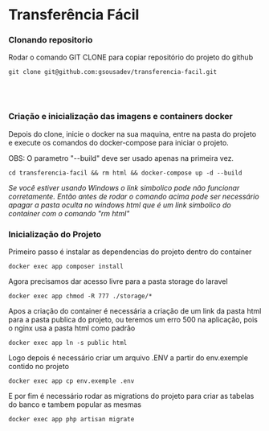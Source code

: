 # Transferência Fácil

### **Clonando repositorio**

Rodar o comando GIT CLONE para copiar repositório do projeto do github

    git clone git@github.com:gsousadev/transferencia-facil.git

<br/>
<br/>

### **Criação e inicialização das imagens e containers docker**

Depois do clone, inicie o docker na sua maquina, entre na pasta do projeto e execute os comandos do docker-compose para iniciar o projeto. 

OBS: O parametro "--build" deve ser usado apenas na primeira vez.

    cd transferencia-facil && rm html && docker-compose up -d --build

*Se você estiver usando Windows o link simbolico pode não funcionar corretamente. Então antes de rodar o comando acima pode ser necessário apagar a pasta oculta no windows html que é um link simbolico do container com o comando "rm html"*


### **Inicialização do Projeto**

Primeiro passo é instalar as dependencias do projeto dentro do container

    docker exec app composer install
    
Agora precisamos dar acesso livre para a pasta storage do laravel

    docker exec app chmod -R 777 ./storage/*

Apos a criação do container é necessária a criação de um link da pasta html para a pasta publica do projeto, ou teremos um erro 500 na aplicação, pois o nginx usa a pasta html como padrão

    docker exec app ln -s public html
    
Logo depois é necessário criar um arquivo .ENV a partir do env.exemple contido no projeto

    docker exec app cp env.exemple .env

E por fim é necessário rodar as migrations do projeto para criar as tabelas do banco e tambem popular as mesmas

    docker exec app php artisan migrate



